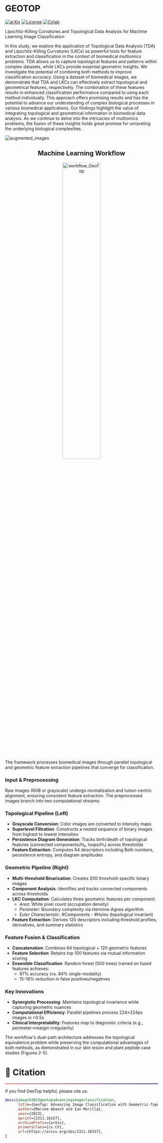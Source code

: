 # GEOTOP 
[![arXiv](https://img.shields.io/badge/arXiv-2311.16157-red)](https://arxiv.org/abs/2311.16157)
[![License](https://img.shields.io/badge/License-CC_BY_NC_ND_4.0-green)](https://creativecommons.org/licenses/by-nc-nd/4.0/)
[![Colab](https://colab.research.google.com/assets/colab-badge.svg)](https://github.com/MorillaLab/TopoTransformers/)

Lipschitz-Killing Curvatures and Topological Data Analysis for Machine Learning Image Classification

In this study, we explore the application of Topological Data Analysis (TDA) and Lipschitz-Killing Curvatures (LKCs) as powerful tools for feature extraction and classification in the context of biomedical multiomics problems. TDA allows us to capture topological features and patterns within complex datasets, while LKCs provide essential geometric insights. We investigate the potential of combining both methods to improve classification accuracy. Using a dataset of biomedical images, we demonstrate that TDA and LKCs can effectively extract topological and geometrical features, respectively. The combination of these features results in enhanced classification performance compared to using each method individually. This approach offers promising results and has the potential to advance our understanding of complex biological processes in various biomedical applications. Our findings highlight the value of integrating topological and geometrical information in biomedical data analysis. As we continue to delve into the intricacies of multiomics problems, the fusion of these insights holds great promise for unraveling the underlying biological complexities.

![augmented_images](https://github.com/MorillaLab/MLITLKC/blob/main/Images/augmented_images.png)

<div align="center">
  <h2>Machine Learning Workflow</h2>

  <img src="https://github.com/MorillaLab/MLITLKC/blob/main/Images/ML_workflow_GeoTop.png?raw=true" alt="workflow_GeoTop" width="50%"/>
  
</div>

<p>The framework processes biomedical images through parallel topological and geometric feature extraction pipelines that converge for classification.</p>

<h3>Input & Preprocessing</h3>
<p>Raw images (RGB or grayscale) undergo normalization and tumor-centric alignment, ensuring consistent feature extraction. The preprocessed images branch into two computational streams:</p>

<h3>Topological Pipeline (Left)</h3>
<ul>
  <li><strong>Grayscale Conversion</strong>: Color images are converted to intensity maps</li>
  <li><strong>Superlevel Filtration</strong>: Constructs a nested sequence of binary images from highest to lowest intensities</li>
  <li><strong>Persistence Diagram Generation</strong>: Tracks birth/death of topological features (connected components/H₀, loops/H₁) across thresholds</li>
  <li><strong>Feature Extraction</strong>: Computes 64 descriptors including Betti numbers, persistence entropy, and diagram amplitudes</li>
</ul>

<h3>Geometric Pipeline (Right)</h3>
<ul>
  <li><strong>Multi-threshold Binarization</strong>: Creates 200 threshold-specific binary images</li>
  <li><strong>Component Analysis</strong>: Identifies and tracks connected components across thresholds</li>
  <li><strong>LKC Computation</strong>: Calculates three geometric features per component:
    <ul>
      <li><em>Area</em>: White pixel count (occupation density)</li>
      <li><em>Perimeter</em>: Boundary complexity via Hermine-Agnes algorithm</li>
      <li><em>Euler Characteristic</em>: #Components - #Holes (topological invariant)</li>
    </ul>
  </li>
  <li><strong>Feature Extraction</strong>: Derives 120 descriptors including threshold profiles, derivatives, and summary statistics</li>
</ul>

<h3>Feature Fusion & Classification</h3>
<ul>
  <li><strong>Concatenation</strong>: Combines 64 topological + 120 geometric features</li>
  <li><strong>Feature Selection</strong>: Retains top 100 features via mutual information scoring</li>
  <li><strong>Ensemble Classification</strong>: Random forest (500 trees) trained on fused features achieves:
    <ul>
      <li>87% accuracy (vs. 84% single-modality)</li>
      <li>15-18% reduction in false positives/negatives</li>
    </ul>
  </li>
</ul>

<h3>Key Innovations</h3>
<ul>
  <li><strong>Synergistic Processing</strong>: Maintains topological invariance while capturing geometric nuances</li>
  <li><strong>Computational Efficiency</strong>: Parallel pipelines process 224×224px images in &lt;0.5s</li>
  <li><strong>Clinical Interpretability</strong>: Features map to diagnostic criteria (e.g., perimeter→margin irregularity)</li>
</ul>

<p>The workflow's dual-path architecture addresses the topological equivalence problem while preserving the computational advantages of both methods, as demonstrated in our skin lesion and plant peptide case studies (Figures 2-5).</p>

<!-- ============================================== -->
<div align="left">
  <h1 id="citation">🎈 Citation</h1>
  <hr style="height: 3px; background: linear-gradient(90deg, #EF8E8D, #5755A3); border: none; border-radius: 3px;">
</div>

If you find GeoTop helpful, please cite us.

```bibtex
@misc{abaach2023geotopadvancingimageclassification,
      title={GeoTop: Advancing Image Classification with Geometric-Topological Analysis}, 
      author={Mariem Abaach and Ian Morilla},
      year={2023},
      eprint={2311.16157},
      archivePrefix={arXiv},
      primaryClass={cs.CV},
      url={https://arxiv.org/abs/2311.16157}, 
}
```
